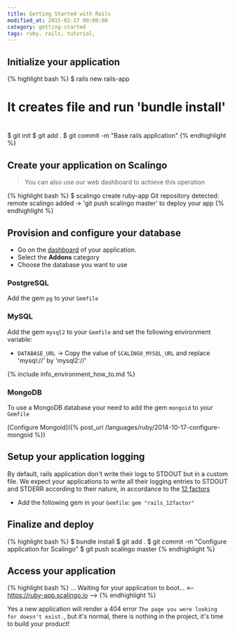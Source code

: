 ```yaml
---
title: Getting Started with Rails
modified_at: 2015-02-17 00:00:00
category: getting-started
tags: ruby, rails, tutorial,
---
```


## Initialize your application

{% highlight bash %}
$ rails new rails-app

#
# It creates file and run 'bundle install'
#

$ git init
$ git add .
$ git commit -m "Base rails application"
{% endhighlight %}

## Create your application on Scalingo

<blockquote class="bg-info">
  You can also use our web dashboard to achieve this operation
</blockquote>

{% highlight bash %}
$ scalingo create ruby-app
Git repository detected: remote scalingo added
→ 'git push scalingo master' to deploy your app
{% endhighlight %}

## Provision and configure your database

* Go on the [dashboard](https://my.scalingo.com/apps) of your application.
* Select the __Addons__ category
* Choose the database you want to use

### PostgreSQL

Add the gem `pg` to your `Gemfile`

### MySQL

Add the gem `mysql2` to your `Gemfile` and set the following environment variable:

* `DATABASE_URL`
  → Copy the value of `SCALINGO_MYSQL_URL` and replace 'mysql://' by 'mysql2://'

{% include info_environment_how_to.md %}

### MongoDB

To use a MongoDB database your need to add the gem `mongoid` to your `Gemfile`

[Configure Mongoid]({% post_url /languages/ruby/2014-10-17-configure-mongoid %})

## Setup your application logging

By default, rails application don't write their logs to STDOUT but in a custom file.
We expect your applications to write all their logging entries to STDOUT and STDERR
according to their nature, in accordance to the [12 factors](http://12factor.net)

* Add the following gem in your `Gemfile`: `gem "rails_12factor"`

## Finalize and deploy

{% highlight bash %}
$ bundle install
$ git add .
$ git commit -m "Configure application for Scalingo"
$ git push scalingo master
{% endhighlight %}

## Access your application

{% highlight bash %}
…
Waiting for your application to boot...
<-- https://ruby-app.scalingo.io -->
{% endhighlight %}

Yes a new application will render a 404 error `The page you were looking for doesn't exist.`,
but it's normal, there is nothing in the project, it's time to build your product!
